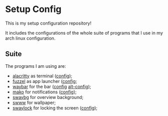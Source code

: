 # Setup Config

This is my setup configuration repository!

It includes the configurations of the whole suite of programs that I use in my arch linux
configuration.

## Suite

The programs I am using are:

- [alacritty](https://alacritty.org/config-alacritty.html) as terminal ([config](./alacritty));
- [fuzzel](https://codeberg.org/dnkl/fuzzel) as app launcher ([config](./fuzzel);
- [waybar](https://github.com/Alexays/Waybar) for the bar ([config](./waybar) [alt-config](./waybar-alt));
- [mako](https://github.com/emersion/mako) for notifications ([config](./mako));
- [swaybg](https://github.com/swaywm/swaybg) for overview background;
- [swww](https://github.com/LGFae/swww) for wallpaper;
- [swaylock](https://github.com/swaywm/swaylock) for locking the screen ([config](./swaylock));
